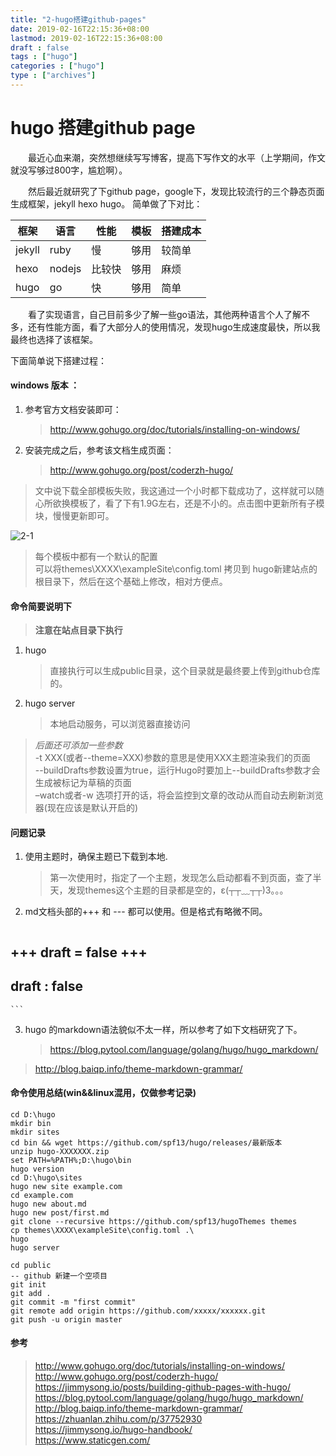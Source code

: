```yaml
---
title: "2-hugo搭建github-pages"
date: 2019-02-16T22:15:36+08:00
lastmod: 2019-02-16T22:15:36+08:00
draft : false
tags : ["hugo"]
categories : ["hugo"]
type : ["archives"]
---
```

# hugo 搭建github page

&emsp;&emsp;最近心血来潮，突然想继续写写博客，提高下写作文的水平（上学期间，作文就没写够过800字，尴尬啊）。

&emsp;&emsp;然后最近就研究了下github page，google下，发现比较流行的三个静态页面生成框架，jekyll hexo hugo。
简单做了下对比：

框架 | 语言 | 性能 |模板|搭建成本
------|------|------|------|------
jekyll|ruby|慢|够用|较简单
hexo|nodejs|比较快|够用|麻烦
hugo|go|快|够用|简单

&emsp;&emsp;看了实现语言，自己目前多少了解一些go语法，其他两种语言个人了解不多，还有性能方面，看了大部分人的使用情况，发现hugo生成速度最快，所以我最终也选择了该框架。

下面简单说下搭建过程：

#### windows 版本 ：

1. 参考官方文档安装即可：

    > http://www.gohugo.org/doc/tutorials/installing-on-windows/   

2. 安装完成之后，参考该文档生成页面：  

    > http://www.gohugo.org/post/coderzh-hugo/   
> 文中说下载全部模板失败，我这通过一个小时都下载成功了，这样就可以随心所欲换模板了，看了下有1.9G左右，还是不小的。点击图中更新所有子模块，慢慢更新即可。

![2-1](https://luckylhb90.github.io/images/2/2-1.jpg)

> 每个模板中都有一个默认的配置    
> 可以将themes\XXXX\exampleSite\config.toml 拷贝到 hugo新建站点的根目录下，然后在这个基础上修改，相对方便点。

#### 命令简要说明下

> **注意在站点目录下执行**

1. hugo 

    > 直接执行可以生成public目录，这个目录就是最终要上传到github仓库的。

2. hugo server

    > 本地启动服务，可以浏览器直接访问   
> *后面还可添加一些参数*   
> -t XXX(或者--theme=XXX)参数的意思是使用XXX主题渲染我们的页面   
> --buildDrafts参数设置为true，运行Hugo时要加上--buildDrafts参数才会生成被标记为草稿的页面   
> –watch或者-w  选项打开的话，将会监控到文章的改动从而自动去刷新浏览器(现在应该是默认开启的)

#### 问题记录

1. 使用主题时，确保主题已下载到本地.

    > 第一次使用时，指定了一个主题，发现怎么启动都看不到页面，查了半天，发现themes这个主题的目录都是空的，ε(┬┬﹏┬┬)3。。。    

2. md文档头部的+++ 和 --- 都可以使用。但是格式有略微不同。 
    
    ```
+++
draft = false
+++
    ```
    ```
---
draft : false
---
    ```
3. hugo 的markdown语法貌似不太一样，所以参考了如下文档研究了下。 

    > https://blog.pytool.com/language/golang/hugo/hugo_markdown/
> http://blog.baiqp.info/theme-markdown-grammar/

#### 命令使用总结(win&&linux混用，仅做参考记录)
```
cd D:\hugo
mkdir bin
mkdir sites
cd bin && wget https://github.com/spf13/hugo/releases/最新版本
unzip hugo-XXXXXXX.zip
set PATH=%PATH%;D:\hugo\bin
hugo version
cd D:\hugo\sites
hugo new site example.com
cd example.com
hugo new about.md
hugo new post/first.md
git clone --recursive https://github.com/spf13/hugoThemes themes
cp themes\XXXX\exampleSite\config.toml .\
hugo
hugo server

cd public
-- github 新建一个空项目
git init
git add .
git commit -m "first commit"
git remote add origin https://github.com/xxxxx/xxxxxx.git
git push -u origin master

```

#### 参考
> http://www.gohugo.org/doc/tutorials/installing-on-windows/    
> http://www.gohugo.org/post/coderzh-hugo/    
> https://jimmysong.io/posts/building-github-pages-with-hugo/    
> https://blog.pytool.com/language/golang/hugo/hugo_markdown/    
> http://blog.baiqp.info/theme-markdown-grammar/    
> https://zhuanlan.zhihu.com/p/37752930    
> https://jimmysong.io/hugo-handbook/    
> https://www.staticgen.com/